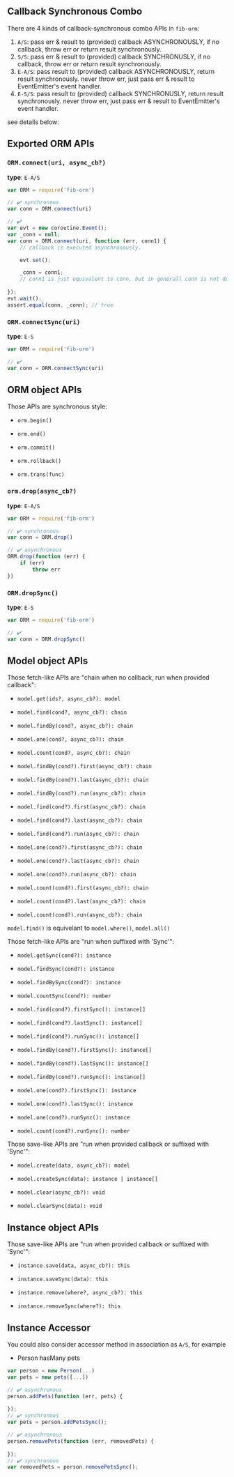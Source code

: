 ## Callback Synchronous Combo

There are 4 kinds of callback-synchronous combo APIs in `fib-orm`: 

1. `A/S`: pass err & result to (provided) callback ASYNCHRONOUSLY, if no callback, throw err or return result synchronously.
2. `S/S`: pass err & result to (provided) callback SYNCHRONUSLY, if no callback, throw err or return result synchronously.
3. `E-A/S`: pass result to (provided) callback ASYNCHRONOUSLY, return result synchronously. never throw err, just pass err & result to EventEmitter's event handler.
4. `E-S/S`: pass result to (provided) callback SYNCHRONUSLY, return result synchronously. never throw err, just pass err & result to EventEmitter's event handler.

see details below:

## Exported ORM APIs

### `ORM.connect(uri, async_cb?)`

**type**: `E-A/S`

```javascript
var ORM = require('fib-orm')

// ✔️ synchronous
var conn = ORM.connect(uri)

// ✔️
var evt = new coroutine.Event();
var _conn = null;
var conn = ORM.connect(uri, function (err, conn1) {
    // callback is executed asynchronously.

    evt.set();

    _conn = conn1;
    // conn1 is just equivalent to conn, but in generall conn is not defined when this line code being executed.
    
});
evt.wait();
assert.equal(conn, _conn); // true
```

### `ORM.connectSync(uri)`

**type**: `E-S`


```javascript
var ORM = require('fib-orm')

// ✔️
var conn = ORM.connectSync(uri)
```

## ORM object APIs

Those APIs are synchronous style:

- `orm.begin()`
- `orm.end()`
- `orm.commit()`
- `orm.rollback()`

- `orm.trans(func)`

### `orm.drop(async_cb?)`

**type**: `E-A/S`

```javascript
var ORM = require('fib-orm')

// ✔️ synchronous
var conn = ORM.drop()

// ✔️ asynchronous
ORM.drop(function (err) {
    if (err)
        throw err
})
```

### `ORM.dropSync()`

**type**: `E-S`


```javascript
var ORM = require('fib-orm')

// ✔️
var conn = ORM.dropSync()
```

## Model object APIs

Those fetch-like APIs are "chain when no callback, run when provided callback":

- `model.get(ids?, async_cb?): model`
- `model.find(cond?, async_cb?): chain`
- `model.findBy(cond?, async_cb?): chain`
- `model.one(cond?, async_cb?): chain`
- `model.count(cond?, async_cb?): chain`

- `model.findBy(cond?).first(async_cb?): chain`
- `model.findBy(cond?).last(async_cb?): chain`
- `model.findBy(cond?).run(async_cb?): chain`

- `model.find(cond?).first(async_cb?): chain`
- `model.find(cond?).last(async_cb?): chain`
- `model.find(cond?).run(async_cb?): chain`

- `model.one(cond?).first(async_cb?): chain`
- `model.one(cond?).last(async_cb?): chain`
- `model.one(cond?).run(async_cb?): chain`

- `model.count(cond?).first(async_cb?): chain`
- `model.count(cond?).last(async_cb?): chain`
- `model.count(cond?).run(async_cb?): chain`

`model.find()` is equivelant to `model.where()`, `model.all()`

Those fetch-like APIs are "run when suffixed with 'Sync'":

- `model.getSync(cond?): instance`
- `model.findSync(cond?): instance`
- `model.findBySync(cond?): instance`
- `model.countSync(cond?): number`

- `model.find(cond?).firstSync(): instance[]`
- `model.find(cond?).lastSync(): instance[]`
- `model.find(cond?).runSync(): instance[]`

- `model.findBy(cond?).firstSync(): instance[]`
- `model.findBy(cond?).lastSync(): instance[]`
- `model.findBy(cond?).runSync(): instance[]`

- `model.one(cond?).firstSync(): instance`
- `model.one(cond?).lastSync(): instance`
- `model.one(cond?).runSync(): instance`

- `model.count(cond?).runSync(): number`

Those save-like APIs are "run when provided callback or suffixed with 'Sync'":

- `model.create(data, async_cb?): model`
- `model.createSync(data): instance | instance[]`

- `model.clear(async_cb?): void`
- `model.clearSync(data): void`

## Instance object APIs

Those save-like APIs are "run when provided callback or suffixed with 'Sync'":

- `instance.save(data, async_cb?): this`
- `instance.saveSync(data): this`

- `instance.remove(where?, async_cb?): this`
- `instance.removeSync(where?): this`

## Instance Accessor

You could also consider accessor method in association as `A/S`, for example

- Person hasMany pets

```javascript
var person = new Person(...)
var pets = new pets([...])

// ✔️ asynchronous
person.addPets(function (err, pets) {
    
});
// ✔️ synchronous
var pets = person.addPetsSync();

// ✔️ asynchronous
person.removePets(function (err, removedPets) {
    
});
// ✔️ synchronous
var removedPets = person.removePetsSync();
```